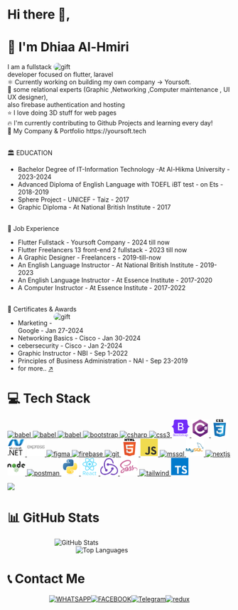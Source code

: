 #    Hi there 👋,
# 🙂 I'm Dhiaa Al-Hmiri 

<img alt='gift' width='400' align='right' style="border-radius: 10px" src='https://c.tenor.com/UttC4AITYR4AAAAd/full-stack-developer.gif'>
I am a fullstack developer focused on flutter, laravel
<br>⚛️ Currently working on building my own company -> Yoursoft.
<br>🧱 some relational experts (Graphic ,Networking ,Computer maintenance , UI UX designer), 
<br>  also firebase authentication and hosting
<br>⭐ I love doing 3D stuff for web pages
<br>🔥 I'm currently contributing to Github Projects and learning every day!
<br>👜 My Company & Portfolio https://yoursoft.tech

<br>🏛️ EDUCATION</h3> 
- Bachelor Degree of IT-Information Technology -At Al-Hikma University - 2023-2024
- Advanced Diploma of English Language with TOEFL iBT test - on Ets - 2018-2019
- Sphere Project - UNICEF - Taiz - 2017
- Graphic Diploma - At National British Institute - 2017

<br>💼 Job Experience</h3> 
- Flutter Fullstack - Yoursoft Company - 2024 till now
- Flutter Freelancers 13 front-end 2 fullstack - 2023 till now
- A Graphic Designer - Freelancers - 2019-till-now
- An English Language Instructor - At National British Institute - 2019-2023
- An English Language Instructor - At Essence Institute - 2017-2020
- A Computer Instructor - At Essence Institute - 2017-2022

<br>🥇 Certificates & Awards</h3> <img alt='gift' width='400' align='right' style="border-radius: 10px" src='https://miro.medium.com/max/1000/1*dcL4QoY64t9rOsLQpNYwJg.gif'>
- Marketing - Google - Jan 27-2024
- Networking Basics - Cisco - Jan 30-2024
- cebersecurity - Cisco - Jan 2-2024
- Graphic Instructor - NBI - Sep 1-2022 
- Principles of Business Administration - NAI - Sep 23-2019
- for more.. <a href="https://wa.me/message/ZNWMGGMCVILTN1" target="_blank" alt="Contact Me"> ↗️ </a>

# 💻 Tech Stack
<p align="left"> <a href="" target="_blank" rel="noreferrer"> <img src="https://www.vectorlogo.zone/logos/adobe_illustrator/adobe_illustrator-icon.svg" alt="babel" width="40" height="40"/> </a><a href="" target="_blank" rel="noreferrer"> <img src="https://www.vectorlogo.zone/logos/gradle/gradle-ar21.svg" alt="babel" width="40" height="40"/> </a><a href="" target="_blank" rel="noreferrer"> <img src="https://www.vectorlogo.zone/logos/mysql/mysql-horizontal.svg" alt="babel" width="40" height="40"/> </a> <a href="" target="_blank" rel="noreferrer"> <img src="https://www.vectorlogo.zone/logos/flutterio/flutterio-icon.svg" alt="bootstrap" width="40" height="40"/> </a> <a href="" target="_blank" rel="noreferrer"> <img src="https://www.vectorlogo.zone/logos/microsoft/microsoft-icon.svg" alt="csharp" width="40" height="40"/> </a> <a href="" target="_blank" rel="noreferrer"> <img src="https://www.vectorlogo.zone/logos/microsoft_azure/microsoft_azure-icon.svg" alt="css3" width="40" height="40"/> </a> <a href="https://getbootstrap.com" target="_blank" rel="noreferrer"> <img src="https://raw.githubusercontent.com/devicons/devicon/master/icons/bootstrap/bootstrap-plain-wordmark.svg" alt="bootstrap" width="40" height="40"/> </a> <a href="https://www.w3schools.com/cs/" target="_blank" rel="noreferrer"> <img src="https://raw.githubusercontent.com/devicons/devicon/master/icons/csharp/csharp-original.svg" alt="csharp" width="40" height="40"/> </a> <a href="https://www.w3schools.com/css/" target="_blank" rel="noreferrer"> <img src="https://raw.githubusercontent.com/devicons/devicon/master/icons/css3/css3-original-wordmark.svg" alt="css3" width="40" height="40"/> </a> <a href="https://dotnet.microsoft.com/" target="_blank" rel="noreferrer"> <img src="https://raw.githubusercontent.com/devicons/devicon/master/icons/dot-net/dot-net-original-wordmark.svg" alt="dotnet" width="40" height="40"/> </a> <a href="https://expressjs.com" target="_blank" rel="noreferrer"> <img src="https://raw.githubusercontent.com/devicons/devicon/master/icons/express/express-original-wordmark.svg" alt="express" width="40" height="40"/> </a> <a href="https://www.figma.com/" target="_blank" rel="noreferrer"> <img src="https://www.vectorlogo.zone/logos/figma/figma-icon.svg" alt="figma" width="40" height="40"/> </a> <a href="https://firebase.google.com/" target="_blank" rel="noreferrer"> <img src="https://www.vectorlogo.zone/logos/firebase/firebase-icon.svg" alt="firebase" width="40" height="40"/> </a> <a href="https://git-scm.com/" target="_blank" rel="noreferrer"> <img src="https://www.vectorlogo.zone/logos/git-scm/git-scm-icon.svg" alt="git" width="40" height="40"/> </a> <a href="https://www.w3.org/html/" target="_blank" rel="noreferrer"> <img src="https://raw.githubusercontent.com/devicons/devicon/master/icons/html5/html5-original-wordmark.svg" alt="html5" width="40" height="40"/> </a> <a href="https://developer.mozilla.org/en-US/docs/Web/JavaScript" target="_blank" rel="noreferrer"> <img src="https://raw.githubusercontent.com/devicons/devicon/master/icons/javascript/javascript-original.svg" alt="javascript" width="40" height="40"/> </a> <a href="https://www.microsoft.com/en-us/sql-server" target="_blank" rel="noreferrer"> <img src="https://www.svgrepo.com/show/303229/microsoft-sql-server-logo.svg" alt="mssql" width="40" height="40"/> </a> <a href="https://www.mysql.com/" target="_blank" rel="noreferrer"> <img src="https://raw.githubusercontent.com/devicons/devicon/master/icons/mysql/mysql-original-wordmark.svg" alt="mysql" width="40" height="40"/> </a> <a href="https://nextjs.org/" target="_blank" rel="noreferrer"> <img src="https://cdn.worldvectorlogo.com/logos/nextjs-2.svg" alt="nextjs" width="40" height="40"/> </a> <a href="https://nodejs.org" target="_blank" rel="noreferrer"> <img src="https://raw.githubusercontent.com/devicons/devicon/master/icons/nodejs/nodejs-original-wordmark.svg" alt="nodejs" width="40" height="40"/> </a> <a href="https://postman.com" target="_blank" rel="noreferrer"> <img src="https://www.vectorlogo.zone/logos/getpostman/getpostman-icon.svg" alt="postman" width="40" height="40"/> </a> <a href="https://www.python.org" target="_blank" rel="noreferrer"> <img src="https://raw.githubusercontent.com/devicons/devicon/master/icons/python/python-original.svg" alt="python" width="40" height="40"/> </a> <a href="https://reactjs.org/" target="_blank" rel="noreferrer"> <img src="https://raw.githubusercontent.com/devicons/devicon/master/icons/react/react-original-wordmark.svg" alt="react" width="40" height="40"/> </a> <a href="https://redux.js.org" target="_blank" rel="noreferrer"> <img src="https://raw.githubusercontent.com/devicons/devicon/master/icons/redux/redux-original.svg" alt="redux" width="40" height="40"/> </a> <a href="https://sass-lang.com" target="_blank" rel="noreferrer"> <img src="https://raw.githubusercontent.com/devicons/devicon/master/icons/sass/sass-original.svg" alt="sass" width="40" height="40"/> </a> <a href="https://tailwindcss.com/" target="_blank" rel="noreferrer"> <img src="https://www.vectorlogo.zone/logos/tailwindcss/tailwindcss-icon.svg" alt="tailwind" width="40" height="40"/> </a> <a href="https://www.typescriptlang.org/" target="_blank" rel="noreferrer"> <img src="https://raw.githubusercontent.com/devicons/devicon/master/icons/typescript/typescript-original.svg" alt="typescript" width="40" height="40"/> </a> </p>

[![](https://visitcount.itsvg.in/api?id=D&icon=0&color=0)](https://visitcount.itsvg.in)

# 📊 GitHub Stats

<div style="display:flex; flex-wrap: wrap; justify-content:center;">
  <img src="https://github-readme-stats-nine-blond-35.vercel.app/api?username=DiegoCascavita&show_icons=true&theme=dark#gh-dark-mode-only" alt="GitHub Stats" style="width: 55%; margin-right: 15px;">
  <img src="https://github-readme-stats-nine-blond-35.vercel.app/api/top-langs/?username=DiegoCascavita&theme=dark&hide_border=false&include_all_commits=true&count_private=true&layout=compact" alt="Top Languages" style="width: 42%; margin-left: 15px;">
</div>

# 📞 Contact Me
<div style="display:flex; flex-wrap: wrap; justify-content:center;"> 
  <a href="https://wa.me/message/ZNWMGGMCVILTN1" target="_blank" rel="noreferrer"> <img src="https://www.vectorlogo.zone/logos/whatsapp/whatsapp-tile.svg" alt="WHATSAPP" width="40" height="40"/> </a> 
  <a href="https://www.facebook.com/Dhiaa.AlHmiri?mibextid=ZbWKwL" target="_blank" rel="noreferrer"> <img src="https://www.vectorlogo.zone/logos/facebook/facebook-official.svg" alt="FACEBOOK" width="40" height="40"/> </a> 
  <a href="https://t.me/Eng_Dhiaa_AlHmiri" target="_blank" rel="noreferrer"> <img src="https://www.vectorlogo.zone/logos/telegram/telegram-tile.svg" alt="Telegram" width="40" height="40"/> </a> 
  <a href="https://redux.js.org" target="_blank" rel="noreferrer"> <img src="https://www.vectorlogo.zone/logos/google_chrome/google_chrome-icon.svg" alt="redux" width="40" height="40"/> </a>  </div>
